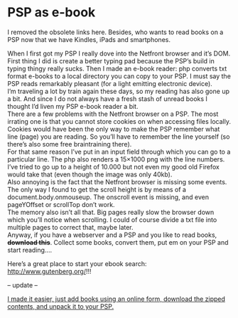 <!--
  date: 2007-11-25
  modified: 2007-11-25
  slug: psp-as-e-book
  type: post
  categories: book, JavaScript, backend, tech
  tags: DOM, PSP
-->

# PSP as e-book

<p class="notice">I removed the obsolete links here. Besides, who wants to read books on a PSP now that we have Kindles, iPads and smartphones.</p>
<p>When I first got my PSP I really dove into the Netfront browser and it&#8217;s DOM. First thing I did is create a better typing pad because the PSP&#8217;s build in typing thingy really sucks. Then I made an e-book reader: php converts txt format e-books to a local directory you can copy to your PSP. I must say the PSP reads remarkably pleasant (for a light emitting electronic device).<br />
I&#8217;m traveling a lot by train again these days, so my reading has also gone up a bit. And since I do not always have a fresh stash of unread books I thought I&#8217;d liven my PSP e-book reader a bit.<br />
There are a few problems with the Netfront browser on a PSP. The most irrating one is that you cannot store cookies on when accessing files locally. Cookies would have been the only way to make the PSP remember what line (page) you are reading. So you&#8217;ll have to remember the line yourself (so there&#8217;s also some free braintraining there).<br />
For that same reason I&#8217;ve put in an input field through which you can go to a particular line. The php also renders a 15&#215;1000 png with the line numbers. I&#8217;ve tried to go up to a height of 10.000 but not even my good old Firefox would take that (even though the image was only 40kb).<br />
Also annoying is the fact that the Netfront browser is missing some events. The only way I found to get the scroll height is by means of a document.body.onmouseup. The onscroll event is missing, and even pageYOffset or scrollTop don&#8217;t work.<br />
The memory also isn&#8217;t all that. Big pages really slow the browser down which you&#8217;ll notice when scrolling. I could of course divide a txt file into multiple pages to correct that, maybe later.<br />
Anyway, if you have a webserver and a PSP and you like to read books, <del><strong>download this</strong></del>. Collect some books, convert them, put em on your PSP and start reading&#8230;.</p>
<p>Here&#8217;s a great place to start your ebook search: <a href="http://www.gutenberg.org/" target="_blank">http://www.gutenberg.org/</a>!!!</p>
<p> &#8211; update &#8211; </p>
<p><a href="?page_id=319">I made it easier, just add books using an online form, download the zipped contents, and unpack it to your PSP.</a></p>
